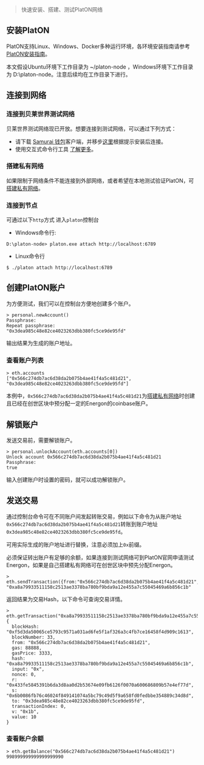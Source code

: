 > 快速安装、搭建、测试PlatON网络

## 安装PlatON

PlatON支持Linux、Windows、Docker多种运行环境，各环境安装指南请参考[PlatON安装指南](/zh-cn/basics/[Chinese-Simplified]-安装指南.md)。

本文假设Ubuntu环境下工作目录为 ~/platon-node ，Windows环境下工作目录为 D:\platon-node。注意后续均在工作目录下进行。

## 连接到网络

### 连接到贝莱世界测试网络

贝莱世界测试网络现已开放。想要连接到测试网络，可以通过下列方式：

* 请下载 [Samurai 钱包](https://download.platon.network/latest/Samurai-windows-x86_64.exe)客户端，并移步[这里](/zh-cn/user-interfaces/[Chinese-Simplified]-Samurai-钱包.md)根据提示安装后连接。
* 使用交互式命令行工具 [了解更多](/zh-cn/user-interfaces/cmd-line-interface/_javascript-console.md)。

### 搭建私有网络

如果限制于网络条件不能连接到外部网络，或者希望在本地测试验证PlatON，可[搭建私有网络](/zh-cn/basics/[Chinese-Simplified]-私有网络.md)。

### 连接到节点

可通过以下`http`方式 进入`platon`控制台
- Windows命令行:

```
D:\platon-node> platon.exe attach http://localhost:6789
```

- Linux命令行


```
$ ./platon attach http://localhost:6789
```

## 创建PlatON账户

为方便测试，我们可以在控制台方便地创建多个账户。


```
> personal.newAccount()
Passphrase: 
Repeat passphrase: 
"0x3dea985c48e82ce4023263dbb380fc5ce9de95fd"
```

输出结果为生成的账户地址。

### 查看账户列表


```
> eth.accounts
["0x566c274db7ac6d38da2b075b4ae41f4a5c481d21", "0x3dea985c48e82ce4023263dbb380fc5ce9de95fd"]
```

本例中，`0x566c274db7ac6d38da2b075b4ae41f4a5c481d21`为[搭建私有网络](/zh-cn/basics/[Chinese-Simplified]-私有网络.md)时创建且已经在创世区块中预分配一定的Energon的coinbase账户。

## 解锁账户

发送交易前，需要解锁账户。

```
> personal.unlockAccount(eth.accounts[0])
Unlock account 0x566c274db7ac6d38da2b075b4ae41f4a5c481d21
Passphrase: 
true
```

输入创建账户时设置的密码，就可以成功解锁账户。

## 发送交易

通过控制台命令可在不同账户间发起转账交易，例如以下命令为从账户地址`0x566c274db7ac6d38da2b075b4ae41f4a5c481d21`转账到账户地址`0x3dea985c48e82ce4023263dbb380fc5ce9de95fd`。

可用实际生成的账户地址进行替换，注意必须加上`0x`前缀。

必须保证转出账户有足够的余额，如果连接到测试网络可到PlatON官网申请测试Energon，如果是自己搭建私有网络可在创世区块中预先分配Energon。

```
> eth.sendTransaction({from:"0x566c274db7ac6d38da2b075b4ae41f4a5c481d21",to:"0x3dea985c48e82ce4023263dbb380fc5ce9de95fd",value:10,gas:88888,gasPrice:3333})
"0xa8a79933511158c2513ae3378ba780bf9bda9a12e455a7c55045469a6b856c1b"
```

返回结果为交易Hash，以下命令可查询交易详情。

```
> eth.getTransaction("0xa8a79933511158c2513ae3378ba780bf9bda9a12e455a7c55045469a6b856c1b")
{
  blockHash: "0xf5d3da50065ce5793c9571a031ad6fe5f1af326a3c4fb7ce16458f4d909c1613",
  blockNumber: 33,
  from: "0x566c274db7ac6d38da2b075b4ae41f4a5c481d21",
  gas: 88888,
  gasPrice: 3333,
  hash: "0xa8a79933511158c2513ae3378ba780bf9bda9a12e455a7c55045469a6b856c1b",
  input: "0x",
  nonce: 0,
  r: "0x433fe5845391b6da3d8aa0d2b53674e09fb6126f0070a600686809b57e4ef77d",
  s: "0x6b0086fb76c46024f849141074a5bc79c49d5f9a658fd0fedbbe354889c34d8d",
  to: "0x3dea985c48e82ce4023263dbb380fc5ce9de95fd",
  transactionIndex: 0,
  v: "0x1b",
  value: 10
}
```

### 查看账户余额

```
> eth.getBalance("0x566c274db7ac6d38da2b075b4ae41f4a5c481d21")
998999999999999999990
```
